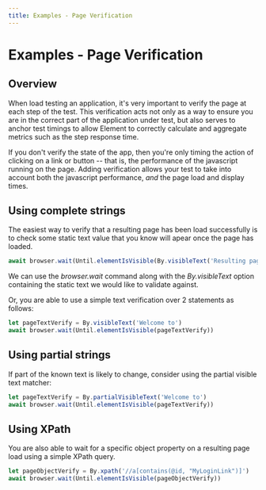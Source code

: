 ```yaml
---
title: Examples - Page Verification
---
```


# Examples - Page Verification

## Overview

When load testing an application, it's very important to verify the page at each step of the test. This verification acts not only as a way to ensure you are in the correct part of the application under test, but also serves to anchor test timings to allow Element to correctly calculate and aggregate metrics such as the step response time.

If you don't verify the state of the app, then you're only timing the action of clicking on a link or button -- that is, the performance of the javascript running on the page. Adding verification allows your test to take into account both the javascript performance, _and_ the page load and display times.

## Using complete strings

The easiest way to verify that a resulting page has been load successfully is to check some static text value that you know will apear once the page has loaded.

```typescript
await browser.wait(Until.elementIsVisible(By.visibleText('Resulting page text here')))
```

We can use the _browser.wait_ command along with the _By.visibleText_ option containing the static text we would like to validate against.

Or, you are able to use a simple text verification over 2 statements as follows:

```typescript
let pageTextVerify = By.visibleText('Welcome to')
await browser.wait(Until.elementIsVisible(pageTextVerify))
```

## Using partial strings

If part of the known text is likely to change, consider using the partial visible text matcher:

```typescript
let pageTextVerify = By.partialVisibleText('Welcome to')
await browser.wait(Until.elementIsVisible(pageTextVerify))
```

## Using XPath

You are also able to wait for a specific object property on a resulting page load using a simple XPath query.

```typescript
let pageObjectVerify = By.xpath('//a[contains(@id, "MyLoginLink")]')
await browser.wait(Until.elementIsVisible(pageObjectVerify))
```

